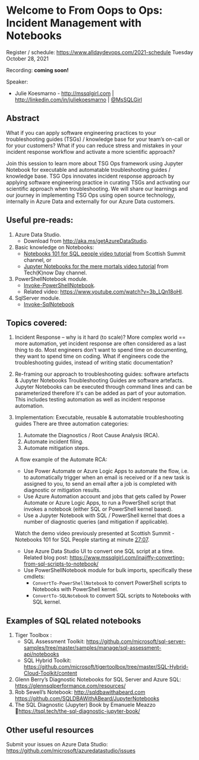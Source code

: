 # Welcome to **From Oops to Ops: Incident Management with Notebooks**

Register / schedule: https://www.alldaydevops.com/2021-schedule
Tuesday October 28, 2021

Recording: **coming soon!**

Speaker:  
- Julie Koesmarno - http://mssqlgirl.com | http://linkedin.com/in/juliekoesmarno | [@MsSQLGirl](http://twitter.com/mssqlgirl)     

## Abstract
What if you can apply software engineering practices to your troubleshooting guides (TSGs) / knowledge base for your team’s on-call or for your customers? What if you can reduce stress and mistakes in your incident response workflow and activate a more scientific approach? 

Join this session to learn more about TSG Ops framework using Jupyter Notebook for executable and automatable troubleshooting guides / knowledge base. TSG Ops innovates incident response approach by applying software engineering practice in curating TSGs and activating our scientific approach when troubleshooting. We will share our learnings and our journey in implementing TSG Ops using open source technology, internally in Azure Data and externally for our Azure Data customers.

## Useful pre-reads:
1. Azure Data Studio.  
    - Download from http://aka.ms/getAzureDataStudio.  
2. Basic knowledge on Notebooks:  
    - [Notebooks 101 for SQL people video tutorial](https://www.youtube.com/watch?v=80L-UTOlknw) from Scottish Summit channel, or  
    - [Jupyter Notebooks for the mere mortals video tutorial](https://www.youtube.com/watch?v=-akGNOsaMg0) from Tech(K)now Day channel.  
3. PowerShellNotebook module.
    - [Invoke-PowerShellNotebook](https://github.com/dfinke/PowerShellNotebook).  
    - Related video: https://www.youtube.com/watch?v=3b_LQn18oHI.  
4. SqlServer module.
    - [Invoke-SqlNotebook](https://docs.microsoft.com/powershell/module/sqlserver/invoke-sqlnotebook)

## Topics covered:
1. Incident Response – why is it hard (to scale)?
   More complex world == more automation, yet incident response are often considered as a last thing to do. Most engineers don't want to spend time on documenting, they want to spend time on coding. What if engineers code the troubleshooting guides, instead of writing static documentation?

2. Re-framing our approach to troubleshooting guides: software artefacts & Jupyter Notebooks
   Troubleshooting Guides are software artefacts. Jupyter Notebooks can be executed through command lines and can be parameterized therefore it's can be added as part of your automation. This includes testing automation as well as incident response automation. 

3. Implementation: Executable, reusable & automatable troubleshooting guides
   There are three automation categories: 
   1. Automate the Diagnostics / Root Cause Analysis (RCA).  
   2. Automate incident filing.  
   3. Automate mitigation steps.  

   A flow example of the Automate RCA: 
    - Use Power Automate or Azure Logic Apps to automate the flow, i.e. to automatically trigger when an email is received or if a new task is assigned to you, to send an email after a job is completed with diagnostic or mitigation results.   
    - Use Azure Automation account and jobs that gets called by Power Automate or Azure Logic Apps, to run a PowerShell script that invokes a notebook (either SQL or PowerShell kernel based).  
    - Use a Jupyter Notebook with SQL / PowerShell kernel that does a number of diagnostic queries (and mitigation if applicable).     

   Watch the demo video previously presented at Scottish Summit - Notebooks 101 for SQL People starting at minute [27:07](https://youtu.be/80L-UTOlknw?t=1627).
    - Use Azure Data Studio UI to convert one SQL script at a time.  
      Related blog post: https://www.mssqlgirl.com/inajiffy-converting-from-sql-scripts-to-notebook/
    - Use PowerShellNotebook module for bulk imports, specifically these cmdlets:    
        - `ConvertTo-PowerShellNotebook` to convert PowerShell scripts to Notebooks with PowerShell kernel.
        - `ConvertTo-SQLNotebook` to convert SQL scripts to Notebooks with SQL kernel.

## Examples of SQL related notebooks
1. Tiger Toolbox : 
    - SQL Assessment Toolkit: https://github.com/microsoft/sql-server-samples/tree/master/samples/manage/sql-assessment-api/notebooks 
    - SQL Hybrid Toolkit: https://github.com/microsoft/tigertoolbox/tree/master/SQL-Hybrid-Cloud-Toolkit/content 
2. Glenn Berry’s Diagnostic Notebooks for SQL Server and Azure SQL: https://glennsqlperformance.com/resources/ 
4. Rob Sewell’s Notebook: http://sqldbawithabeard.com https://github.com/SQLDBAWithABeard/JupyterNotebooks   
4. The SQL Diagnostic (Jupyter) Book by Emanuele Meazzo https://tsql.tech/the-sql-diagnostic-jupyter-book/ 

## Other useful resources
Submit your issues on Azure Data Studio: https://github.com/microsoft/azuredatastudio/issues 
